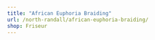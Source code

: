 ```yaml
---
title: "African Euphoria Braiding"
url: /north-randall/african-euphoria-braiding/
shop: Friseur
---
```

